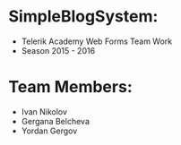 # SimpleBlogSystem:
  - Telerik Academy Web Forms Team Work
  - Season 2015 - 2016

# Team Members:
  - Ivan Nikolov
  - Gergana Belcheva
  - Yordan Gergov
